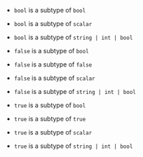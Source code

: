 - `bool` is a subtype of `bool`
- `bool` is a subtype of `scalar`
- `bool` is a subtype of `string | int | bool`

- `false` is a subtype of `bool`
- `false` is a subtype of `false`
- `false` is a subtype of `scalar`
- `false` is a subtype of `string | int | bool`

- `true` is a subtype of `bool`
- `true` is a subtype of `true`
- `true` is a subtype of `scalar`
- `true` is a subtype of `string | int | bool`
